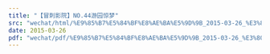 ```yaml
---
title: "【冒刺影院】NO.44游园惊梦"
src: "wechat/html/%E9%85%B7%E5%84%BF%E8%AE%BA%E5%9D%9B_2015-03-26_%E3%80%90%E5%86%92%E5%88%BA%E5%BD%B1%E9%99%A2%E3%80%91NO.44%E6%B8%B8%E5%9B%AD%E6%83%8A%E6%A2%A6.html"
date: 2015-03-26
pdf: "wechat/pdf/%E9%85%B7%E5%84%BF%E8%AE%BA%E5%9D%9B_2015-03-26_%E3%80%90%E5%86%92%E5%88%BA%E5%BD%B1%E9%99%A2%E3%80%91NO.44%E6%B8%B8%E5%9B%AD%E6%83%8A%E6%A2%A6.pdf"
---
```


